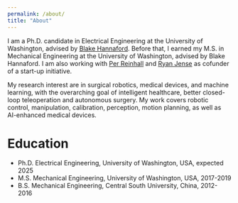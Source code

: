 ```yaml
---
permalink: /about/
title: "About"
---
```


I am a Ph.D. candidate in Electrical Engineering at the University of Washington, advised by <a href="https://people.ece.uw.edu/hannaford/" target="_blank">Blake Hannaford</a>. Before that, I earned my M.S. in Mechanical Engineering at the University of Washington, advised by Blake Hannaford. I am also working with <a href="https://www.me.washington.edu/facultyfinder/per-reinhall" target="_blank">Per Reinhall</a> and <a href="https://www.uwmedicine.org/bios/ryan-jense" target="_blank">Ryan Jense</a> as cofunder of a start-up initiative.


My research interest are in surgical robotics, medical devices, and machine learning, with the overarching goal of intelligent healthcare, better closed-loop teleoperation and autonomous surgery. My work covers robotic control, manipulation, calibration, perception, motion planning, as well as AI-enhanced medical devices.

<h1>Education</h1>
<ul>
    <li>Ph.D. Electrical Engineering, University of Washington, USA, expected 2025</li>
    <li>M.S. Mechanical Engineering, University of Washington, USA, 2017-2019</li>
    <li>B.S. Mechanical Engineering, Central South University, China, 2012-2016</li>
</ul>
